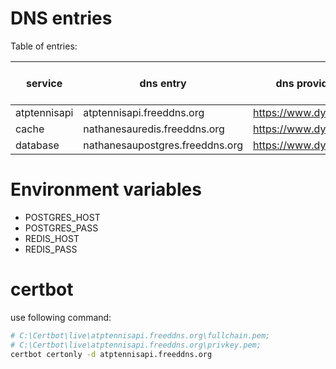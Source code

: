 # DNS entries

Table of entries:

| service | dns entry | dns provider | port (for nginx) | 
| ------- | --------- | -------------| ---------------- |
| atptennisapi | atptennisapi.freeddns.org | https://www.dynu.com | 5000 |
| cache | nathanesauredis.freeddns.org | https://www.dynu.com | 6379 |
| database | nathanesaupostgres.freeddns.org | https://www.dynu.com | 5432 |

# Environment variables

* POSTGRES_HOST
* POSTGRES_PASS
* REDIS_HOST
* REDIS_PASS

# certbot

use following command:

```bash
# C:\Certbot\live\atptennisapi.freeddns.org\fullchain.pem;
# C:\Certbot\live\atptennisapi.freeddns.org\privkey.pem;
certbot certonly -d atptennisapi.freeddns.org
```
